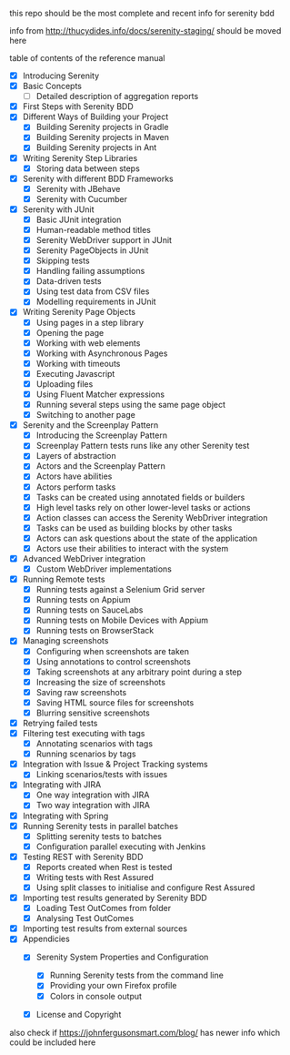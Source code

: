 this repo should be the most complete and recent info for serenity bdd
 
info from http://thucydides.info/docs/serenity-staging/ should be moved here   

table of contents of the reference manual
- [x] Introducing Serenity
- [x] Basic Concepts
  - [ ] Detailed description of aggregation reports <!-- seems to not be present and IMHO shouldn't be here anyway. 
  TODO: maybe move to section about report and living documentation-->
- [X] First Steps with Serenity BDD 
- [x] Different Ways of Building your Project <!-- done junit starter demonstrates maven and gradle -->
  - [x] Building Serenity projects in Gradle
  - [x] Building Serenity projects in Maven
  - [x] Building Serenity projects in Ant <!-- obsolete --> 
- [x] Writing Serenity Step Libraries 
  - [x] Storing data between steps <!-- Serenity.setSessionVariable is missing in the new docs, @Shared is used instead -->
- [x] Serenity with different BDD Frameworks
  - [x] Serenity with JBehave
  - [x] Serenity with Cucumber
- [x] Serenity with JUnit
  - [x] Basic JUnit integration
  - [x] Human-readable method titles
  - [x] Serenity WebDriver support in JUnit
  - [x] Serenity PageObjects in JUnit 
  - [x] Skipping tests
  - [x] Handling failing assumptions
  - [x] Data-driven tests
  - [x] Using test data from CSV files
  - [x] Modelling requirements in JUnit
- [x] Writing Serenity Page Objects
  - [x] Using pages in a step library
  - [x] Opening the page
  - [x] Working with web elements
  - [x] Working with Asynchronous Pages
  - [x] Working with timeouts
  - [x] Executing Javascript
  - [x] Uploading files
  - [x] Using Fluent Matcher expressions
  - [x] Running several steps using the same page object
  - [x] Switching to another page
- [x] Serenity and the Screenplay Pattern
  - [x] Introducing the Screenplay Pattern
  - [x] Screenplay Pattern tests runs like any other Serenity test
  - [x] Layers of abstraction
  - [x] Actors and the Screenplay Pattern
  - [x] Actors have abilities
  - [x] Actors perform tasks
  - [x] Tasks can be created using annotated fields or builders
  - [x] High level tasks rely on other lower-level tasks or actions
  - [x] Action classes can access the Serenity WebDriver integration
  - [x] Tasks can be used as building blocks by other tasks
  - [x] Actors can ask questions about the state of the application
  - [x] Actors use their abilities to interact with the system
- [x] Advanced WebDriver integration <!-- TODO -->
  - [x] Custom WebDriver implementations
- [x] Running Remote tests
  - [x] Running tests against a Selenium Grid server
  - [x] Running tests on Appium
  - [x] Running tests on SauceLabs
  - [x] Running tests on Mobile Devices with Appium
  - [x] Running tests on BrowserStack
- [x] Managing screenshots
  - [x] Configuring when screenshots are taken
  - [x] Using annotations to control screenshots
  - [x] Taking screenshots at any arbitrary point during a step
  - [x] Increasing the size of screenshots
  - [x] Saving raw screenshots
  - [x] Saving HTML source files for screenshots
  - [x] Blurring sensitive screenshots
- [x] Retrying failed tests <!-- obsolete, use -Dfailsafe.rerunFailingTestsCount=3 -->
- [x] Filtering test executing with tags <!-- jbehave info missing though, maybe a case of not invented here -->
  - [x] Annotating scenarios with tags
  - [x] Running scenarios by tags 
- [x] Integration with Issue & Project Tracking systems
  - [x] Linking scenarios/tests with issues
- [x] Integrating with JIRA
  - [x] One way integration with JIRA
  - [x] Two way integration with JIRA
- [x] Integrating with Spring
- [x] Running Serenity tests in parallel batches
  - [x] Splitting serenity tests to batches
  - [x] Configuration parallel executing with Jenkins
- [x] Testing REST with Serenity BDD
  - [x] Reports created when Rest is tested
  - [x] Writing tests with Rest Assured
  - [x] Using split classes to initialise and configure Rest Assured
- [x] Importing test results generated by Serenity BDD
  - [x] Loading Test OutComes from folder
  - [x] Analysing Test OutComes
- [x] Importing test results from external sources
- [x] Appendicies
  - [x] Serenity System Properties and Configuration
    - [x] Running Serenity tests from the command line
    - [x] Providing your own Firefox profile
    - [x] Colors in console output
  - [x] License and Copyright <!-- not needed? -->



also check if https://johnfergusonsmart.com/blog/ has newer info which could be included here
